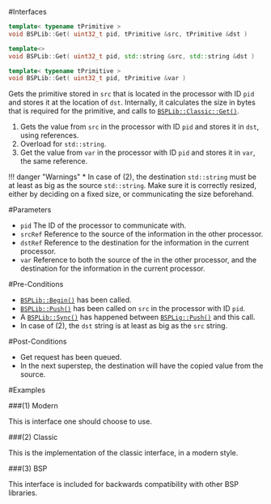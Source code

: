 #Interfaces

```cpp
template< typename tPrimitive >
void BSPLib::Get( uint32_t pid, tPrimitive &src, tPrimitive &dst )      // (1) References

template<>
void BSPLib::Get( uint32_t pid, std::string &src, std::string &dst )    // (2) std::string

template< typename tPrimitive >
void BSPLib::Get( uint32_t pid, tPrimitive &var )                       // (3) Reference
```

Gets the primitive stored in `src` that is located in the processor with ID `pid` and stores it at the location of `dst`. 
Internally, it calculates the size in bytes that is required for the primitive, and calls to [`BSPLib::Classic::Get()`](get.md).

1. Gets the value from `src` in the processor with ID `pid` and stores it in `dst`, using references.
2. Overload for `std::string`.
3. Get the value from `var` in the processor with ID `pid` and stores it in `var`, the same reference.

!!! danger "Warnings"
     * In case of (2), the destination `std::string` must be at least as big as the source `std::string`. 
       Make sure it is correctly resized, either by deciding on a fixed size, or communicating the size beforehand.


#Parameters

* `pid` The ID of the processor to communicate with.
* `srcRef` Reference to the source of the information in the other processor.
* `dstRef` Reference to the destination for the information in the current processor.
* `var` Reference to both the source of the in the other processor, and the destination for the information in the
        current processor.

#Pre-Conditions
* [`BSPLib::Begin()`](../logic/begin.md) has been called.
* [`BSPLib::Push()`](../regdereg/push.md) has been called on `src` in the processor with ID `pid`.
* A [`BSPLib::Sync()`](../sync/sync.md) has happened between [`BSPLig::Push()`](../regdereg/push.md) and this call.
* In case of (2), the `dst` string is at least as big as the `src` string.

#Post-Conditions
* Get request has been queued.
* In the next superstep, the destination will have the copied value from the source.
     
#Examples

###(1) Modern

This is interface one should choose to use.

###(2) Classic

This is the implementation of the classic interface, in a modern style.

###(3) BSP

This interface is included for backwards compatibility with other BSP libraries.
